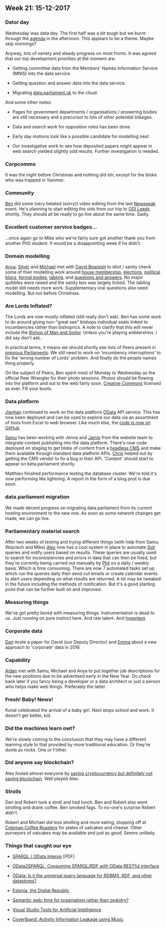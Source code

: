## Week 21: 15-12-2017


### Dator day

Wednesday was data day. The first half was a bit tough but we burnt through the [agenda](https://twitter.com/dasbarrett/status/940990081741082625) in the afternoon. This appears to be a theme. Maybe skip mornings?

Anyway, lots of variety and steady progress on most fronts. It was agreed that our top development priorities at the moment are:

* Getting committee data from the Members' Names Information Service (MNIS) into the data service.

* Getting question and answer data into the data service.

* Migrating [data.parliament.uk](http://www.data.parliament.uk/) to the cloud.

And some other notes:

* Pages for government departments / organisations / answering bodies are still necessary and a precursor to lots of other potential linkages.

* Data and search work for opposition roles has been done.

* Early day motions look like a possible candidate for modelling next.

* Our investigative work to see how deposited papers might appear in web search yielded slightly odd results. Further investigation is needed.

### Corpcomms

It was the night before Christmas and nothing did stir, except for the bloke who was trapped in Yammer.

### Community

[Ben](https://twitter.com/benwoodhams) did some (very belated (sorry)) video editing from the last [Newspeak](https://www.nwspk.com/) event. He's planning to start editing the vids from our trip to [ODI Leeds](http://leeds.theodi.org/) shortly. They should all be ready to go live about the same time. Sadly.

### Excellent customer service badges...

...once again go to Mike who we're fairly sure got another thank you from another PhD student. It would be a disappointing week if he didn't.

### Domain modelling

[Anya](https://twitter.com/bitten_), [Silver](https://twitter.com/silveroliver) and [Michael](https://twitter.com/fantasticlife) met with [David Beamish](https://en.wikipedia.org/wiki/David_Beamish) to idiot / sanity check some of their modelling work around [house membership](https://ukparliament.github.io/ontologies/house-membership/house-membership-ontology.html), [elections](https://ukparliament.github.io/ontologies/election/election-ontology.html), [political blocs](https://ukparliament.github.io/ontologies/political-bloc/political-bloc-ontology.html), [formal bodies](https://ukparliament.github.io/ontologies/formal-body-affiliation/formal-body-affiliation-ontology.html), [tabling](https://ukparliament.github.io/ontologies/tabling/tabling-ontology.html), and [questions and answers](https://ukparliament.github.io/ontologies/question-and-answer/question-and-answer-ontology.html). No major quibbles were raised and the sanity box was largely ticked. The tabling model still needs more work. Supplementary oral questions also need modelling. But not before Christmas.

### Are Lords Inflated?

The Lords are now mostly inflated (still really don't ask). Ben has some work to do around giving non-"great see" bishops individual seats linked to incumbencies rather than bishoprics. A note to clarify that this will never include the [Bishop of Man and Sodor](https://en.wikipedia.org/wiki/Bishop_of_Sodor_and_Man). Unless you're playing widdershins. I did say don't ask.

In practical terms, it means we should shortly see lists of Peers present in [previous Parliaments](https://beta.parliament.uk/parliaments). We still need to work on 'incumbency interruptions' to fix the 'wrong number of Lords' problem. And finally do the people names thing properly.

On the subject of Peers, Ben spent most of Monday to Wednesday as the official Peer Wrangler for their photo sessions. Photos should be flowing into the platform and out to the web fairly soon. [Creative Commons](https://creativecommons.org/) licensed as ever. Fill your boots.

### Data platform

[Jianhan](https://twitter.com/jianhanzhu) continued to work on the data platform [OData](http://www.odata.org/) API service. This has now been deployed and can be used to explore our data via an assortment of tools from Excel to web browser. Like much else, the [code is now on GitHub](https://github.com/ukparliament/OData).

[Samu](https://twitter.com/langsamu) has been working with Jenna and [Jamie](https://twitter.com/oddtype) from the website team to integrate content publishing into the data platform. There's now code deployed on staging to get blobs of content from a [headless CMS](https://en.wikipedia.org/wiki/Headless_CMS) and make them available through standard data platform APIs. [Chris](https://twitter.com/chrisalcockdev) helped out by getting the CMS vendor to fix a bug in their API. 'Content' should start to appear on beta.parliament shortly.

Matthieu finished performance testing the database cluster. We're told it's now performing like lightning. A report in the form of a blog post is due soon.

### data.parliament migration

We made decent progress on migrating data.parliament from its current hosting environment to the new one. As soon as some network changes get made, we can go live.

### Parliamentary material search

After two weeks of testing and trying different things (with help from Samu, Wojciech and Mike) [Alex](https://twitter.com/alexedwardh) now has a cool system in place to automate [Solr](http://lucene.apache.org/solr/) queries and notify users based on results. These queries are usually used to search for inconsistencies and errors in data that can then be fixed, but they're currently being carried out manually by [Phil](https://twitter.com/philbgorman) on a daily / weekly basis. Which is time consuming. There are now 7 automated tasks set up which run the queries daily then send out emails or create calendar events to alert users depending on what results are returned. A lot may be tweaked in the future including the methods of notification. But it's a good starting point that can be further built on and improved.

### Measuring things

We've got pretty bored with measuring things. Instrumentation is dead to us. Just running on pure instinct here. And raw talent. And [hypertext](https://en.wikipedia.org/wiki/Hypertext).

### Corporate data

[Dan](https://twitter.com/dasbarrett) wrote a paper for David (our Deputy Director) and [Emma](https://twitter.com/_allenemma) about a new approach to 'corporate' data in 2018.

### Capability

[Aidan](https://twitter.com/aidan_morgan) met with Samu, Michael and Anya to put together job descriptions for the new positions due to be advertised early in the New Year. Do check back later if you fancy being a developer or a data architect or just a person who helps make web things. Preferably the latter.

### Fresh! Baby! News!

Kunal celebrated the arrival of a baby girl. Next stops school and work. It doesn't get better, kid.

### Did the machines learn owt?

We're slowly coming to the conclusion that they may have a different learning style to that provided by more traditional education. Or they're dumb as rocks. One or t'other.

### Did anyone say blockchain?

Alex fooled almost everyone by [saying cryptocurrency but definitely not saying blockchain](https://www.technologyreview.com/s/609771/a-cryptocurrency-without-a-blockchain-has-been-built-to-outperform-bitcoin/). Well played Alex.

### Strolls

Dan and Robert took a stroll and had lunch. Ben and Robert also went strolling and drank coffee. Ben smoked fags. To no-one's surprise Robert didn't.

Robert and Michael did less strolling and more eating, stopping off at [Coleman Coffee Roasters](http://wearewaterloo.co.uk/business/coleman-coffee-roasters) for plates of oatcakes and cheese. Other purveyors of oatcakes may be available and just as good. Seems unlikely.

### Things that caught our eye

* [SPARQL / OData Interop](https://www.w3.org/2013/04/odw/odw13_submission_4.pdf) [PDF]

* [OData2SPARQL: Consuming SPARQL/RDF with OData RESTful interface](http://inova8.com/bg_inova8.com/odata2sparql-consuming-sparqlrdf-with-odata-restful-interface/)

* [OData: Is it the universal query language for RDBMS, RDF, and other datastores?](http://inova8.com/bg_inova8.com/odata-is-it-the-universal-query-language-for-rdbms-rdf-and-other-datastores/)

* [Estonia, the Digital Republic](https://www.newyorker.com/magazine/2017/12/18/estonia-the-digital-republic)

* [Semantic web: time for pragmatism rather than zealotry?](http://inova8.com/bg_inova8.com/semantic-web-time-for-pragmatism-rather-than-zealotry/)

* [Visual Studio Tools for Artificial Intelligence](https://www.visualstudio.com/downloads/ai-tools-vs/)

* [Covertband: Activity Information Leakage using Music](http://musicattacks.cs.washington.edu/)